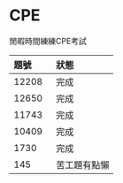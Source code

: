 # CPE
閒暇時間練練CPE考試

    
題號       |  狀態
:---------|:-------------
12208     | 完成
12650     | 完成
11743     | 完成
10409     | 完成
1730      | 完成
145       | 苦工題有點懶

